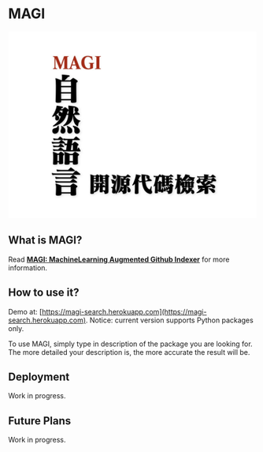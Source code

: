 # MAGI

![MAGI_title.001](resources/MAGI_title.001.jpeg)

## What is MAGI?

Read [**MAGI: MachineLearning Augmented Github Indexer**](https://www.enoch2090.me/article/MAGI-MachineLearning-Augmented-Github-Indexer) for more information.

## How to use it?

Demo at: [https://magi-search.herokuapp.com](https://magi-search.herokuapp.com). Notice: current version supports Python packages only.

To use MAGI, simply type in description of the package you are looking for. The more detailed your description is, the more accurate the result will be.

## Deployment

Work in progress.

## Future Plans

Work in progress.